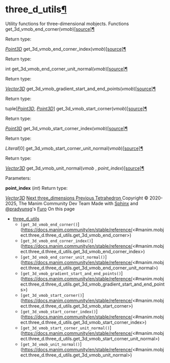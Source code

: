 # three_d_utils[¶](https://docs.manim.community/en/stable/reference/<#module-manim.mobject.three_d.three_d_utils> "Link to this heading")
Utility functions for three-dimensional mobjects.
Functions
get_3d_vmob_end_corner(_vmob_)[[source]](https://docs.manim.community/en/stable/reference/<../_modules/manim/mobject/three_d/three_d_utils.html#get_3d_vmob_end_corner>)[¶](https://docs.manim.community/en/stable/reference/<#manim.mobject.three_d.three_d_utils.get_3d_vmob_end_corner> "Link to this definition")
    
Return type:
    
[_Point3D_](https://docs.manim.community/en/stable/reference/<manim.typing.html#manim.typing.Point3D> "manim.typing.Point3D")
get_3d_vmob_end_corner_index(_vmob_)[[source]](https://docs.manim.community/en/stable/reference/<../_modules/manim/mobject/three_d/three_d_utils.html#get_3d_vmob_end_corner_index>)[¶](https://docs.manim.community/en/stable/reference/<#manim.mobject.three_d.three_d_utils.get_3d_vmob_end_corner_index> "Link to this definition")
    
Return type:
    
int
get_3d_vmob_end_corner_unit_normal(_vmob_)[[source]](https://docs.manim.community/en/stable/reference/<../_modules/manim/mobject/three_d/three_d_utils.html#get_3d_vmob_end_corner_unit_normal>)[¶](https://docs.manim.community/en/stable/reference/<#manim.mobject.three_d.three_d_utils.get_3d_vmob_end_corner_unit_normal> "Link to this definition")
    
Return type:
    
[_Vector3D_](https://docs.manim.community/en/stable/reference/<manim.typing.html#manim.typing.Vector3D> "manim.typing.Vector3D")
get_3d_vmob_gradient_start_and_end_points(_vmob_)[[source]](https://docs.manim.community/en/stable/reference/<../_modules/manim/mobject/three_d/three_d_utils.html#get_3d_vmob_gradient_start_and_end_points>)[¶](https://docs.manim.community/en/stable/reference/<#manim.mobject.three_d.three_d_utils.get_3d_vmob_gradient_start_and_end_points> "Link to this definition")
    
Return type:
    
tuple[[_Point3D_](https://docs.manim.community/en/stable/reference/<manim.typing.html#manim.typing.Point3D> "manim.typing.Point3D"), [_Point3D_](https://docs.manim.community/en/stable/reference/<manim.typing.html#manim.typing.Point3D> "manim.typing.Point3D")]
get_3d_vmob_start_corner(_vmob_)[[source]](https://docs.manim.community/en/stable/reference/<../_modules/manim/mobject/three_d/three_d_utils.html#get_3d_vmob_start_corner>)[¶](https://docs.manim.community/en/stable/reference/<#manim.mobject.three_d.three_d_utils.get_3d_vmob_start_corner> "Link to this definition")
    
Return type:
    
[_Point3D_](https://docs.manim.community/en/stable/reference/<manim.typing.html#manim.typing.Point3D> "manim.typing.Point3D")
get_3d_vmob_start_corner_index(_vmob_)[[source]](https://docs.manim.community/en/stable/reference/<../_modules/manim/mobject/three_d/three_d_utils.html#get_3d_vmob_start_corner_index>)[¶](https://docs.manim.community/en/stable/reference/<#manim.mobject.three_d.three_d_utils.get_3d_vmob_start_corner_index> "Link to this definition")
    
Return type:
    
_Literal_[0]
get_3d_vmob_start_corner_unit_normal(_vmob_)[[source]](https://docs.manim.community/en/stable/reference/<../_modules/manim/mobject/three_d/three_d_utils.html#get_3d_vmob_start_corner_unit_normal>)[¶](https://docs.manim.community/en/stable/reference/<#manim.mobject.three_d.three_d_utils.get_3d_vmob_start_corner_unit_normal> "Link to this definition")
    
Return type:
    
[_Vector3D_](https://docs.manim.community/en/stable/reference/<manim.typing.html#manim.typing.Vector3D> "manim.typing.Vector3D")
get_3d_vmob_unit_normal(_vmob_ , _point_index_)[[source]](https://docs.manim.community/en/stable/reference/<../_modules/manim/mobject/three_d/three_d_utils.html#get_3d_vmob_unit_normal>)[¶](https://docs.manim.community/en/stable/reference/<#manim.mobject.three_d.three_d_utils.get_3d_vmob_unit_normal> "Link to this definition")
    
Parameters:
    
**point_index** (_int_)
Return type:
    
[_Vector3D_](https://docs.manim.community/en/stable/reference/<manim.typing.html#manim.typing.Vector3D> "manim.typing.Vector3D")
[ Next three_dimensions ](https://docs.manim.community/en/stable/reference/<manim.mobject.three_d.three_dimensions.html>) [ Previous Tetrahedron ](https://docs.manim.community/en/stable/reference/<manim.mobject.three_d.polyhedra.Tetrahedron.html>)
Copyright © 2020-2025, The Manim Community Dev Team 
Made with [Sphinx](https://docs.manim.community/en/stable/reference/<https:/www.sphinx-doc.org/>) and [@pradyunsg](https://docs.manim.community/en/stable/reference/<https:/pradyunsg.me>)'s [Furo](https://docs.manim.community/en/stable/reference/<https:/github.com/pradyunsg/furo>)
On this page 
  * [three_d_utils](https://docs.manim.community/en/stable/reference/<#>)
    * `[get_3d_vmob_end_corner()`](https://docs.manim.community/en/stable/reference/<#manim.mobject.three_d.three_d_utils.get_3d_vmob_end_corner>)
    * `[get_3d_vmob_end_corner_index()`](https://docs.manim.community/en/stable/reference/<#manim.mobject.three_d.three_d_utils.get_3d_vmob_end_corner_index>)
    * `[get_3d_vmob_end_corner_unit_normal()`](https://docs.manim.community/en/stable/reference/<#manim.mobject.three_d.three_d_utils.get_3d_vmob_end_corner_unit_normal>)
    * `[get_3d_vmob_gradient_start_and_end_points()`](https://docs.manim.community/en/stable/reference/<#manim.mobject.three_d.three_d_utils.get_3d_vmob_gradient_start_and_end_points>)
    * `[get_3d_vmob_start_corner()`](https://docs.manim.community/en/stable/reference/<#manim.mobject.three_d.three_d_utils.get_3d_vmob_start_corner>)
    * `[get_3d_vmob_start_corner_index()`](https://docs.manim.community/en/stable/reference/<#manim.mobject.three_d.three_d_utils.get_3d_vmob_start_corner_index>)
    * `[get_3d_vmob_start_corner_unit_normal()`](https://docs.manim.community/en/stable/reference/<#manim.mobject.three_d.three_d_utils.get_3d_vmob_start_corner_unit_normal>)
    * `[get_3d_vmob_unit_normal()`](https://docs.manim.community/en/stable/reference/<#manim.mobject.three_d.three_d_utils.get_3d_vmob_unit_normal>)


